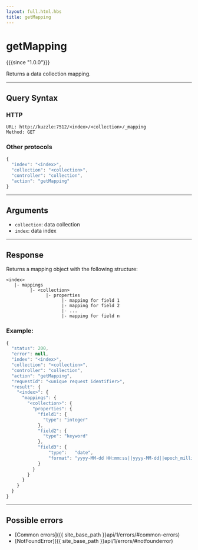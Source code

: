 ```yaml
---
layout: full.html.hbs
title: getMapping
---
```


# getMapping

{{{since "1.0.0"}}}

Returns a data collection mapping.

---

## Query Syntax

### HTTP

```http
URL: http://kuzzle:7512/<index>/<collection>/_mapping
Method: GET
```

### Other protocols


```js
{
  "index": "<index>",
  "collection": "<collection>",
  "controller": "collection",
  "action": "getMapping"
}
```

---

## Arguments

* `collection`: data collection
* `index`: data index

---

## Response

Returns a mapping object with the following structure:

```
<index>
   |- mappings
         |- <collection>
               |- properties
                     |- mapping for field 1
                     |- mapping for field 2
                     |- ...
                     |- mapping for field n
```

### Example:

```javascript
{
  "status": 200,
  "error": null,
  "index": "<index>",
  "collection": "<collection>",
  "controller": "collection",
  "action": "getMapping",
  "requestId": "<unique request identifier>",
  "result": {
    "<index>": {
      "mappings": {
        "<collection>": {
          "properties": {
            "field1": { 
              "type": "integer"
            },
            "field2": {
              "type": "keyword"
            },
            "field3": {
                "type":   "date",
                "format": "yyyy-MM-dd HH:mm:ss||yyyy-MM-dd||epoch_millis"
            }
          }
        }
      }
    }
  }
}
```

---

## Possible errors

- [Common errors]({{ site_base_path }}api/1/errors/#common-errors)
- [NotFoundError]({{ site_base_path }}api/1/errors/#notfounderror)
